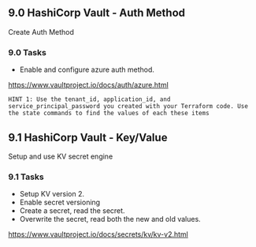 ## 9.0 HashiCorp Vault - Auth Method
Create Auth Method

### 9.0 Tasks
* Enable and configure azure auth method.

https://www.vaultproject.io/docs/auth/azure.html  

`HINT 1: Use the tenant_id, application_id, and service_principal_password you created with your Terraform code. Use the state commands to find the values of each these items`

## 9.1 HashiCorp Vault - Key/Value
Setup and use KV secret engine

### 9.1 Tasks
* Setup KV version 2.
* Enable secret versioning
* Create a secret, read the secret.
* Overwrite the secret, read both the new and old values.

https://www.vaultproject.io/docs/secrets/kv/kv-v2.html  
